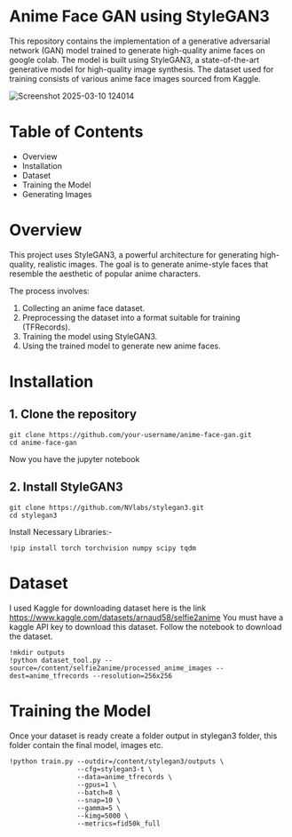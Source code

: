 # Anime Face GAN using StyleGAN3
This repository contains the implementation of a generative adversarial network (GAN) model trained to generate high-quality anime faces on google colab. The model is built using StyleGAN3, a state-of-the-art generative model for high-quality image synthesis. The dataset used for training consists of various anime face images sourced from Kaggle.

![Screenshot 2025-03-10 124014](https://github.com/user-attachments/assets/10241780-2ebe-4a17-b80b-2599d7e28049)

# Table of Contents
- Overview
- Installation
- Dataset
- Training the Model
- Generating Images

# Overview
This project uses StyleGAN3, a powerful architecture for generating high-quality, realistic images. The goal is to generate anime-style faces that resemble the aesthetic of popular anime characters.

The process involves:

1. Collecting an anime face dataset.
2. Preprocessing the dataset into a format suitable for training (TFRecords).
3. Training the model using StyleGAN3.
4. Using the trained model to generate new anime faces.

# Installation
## 1. Clone the repository
```
git clone https://github.com/your-username/anime-face-gan.git
cd anime-face-gan
```
Now you have the jupyter notebook

## 2. Install StyleGAN3
```
git clone https://github.com/NVlabs/stylegan3.git
cd stylegan3
```
Install Necessary Libraries:-
```
!pip install torch torchvision numpy scipy tqdm
```

# Dataset
I used Kaggle for downloading dataset here is the link https://www.kaggle.com/datasets/arnaud58/selfie2anime
You must have a kaggle API key to download this dataset. Follow the notebook to download the dataset.
```
!mkdir outputs
!python dataset_tool.py --source=/content/selfie2anime/processed_anime_images --dest=anime_tfrecords --resolution=256x256
```
# Training the Model
Once your dataset is ready create a folder output in stylegan3 folder, this folder contain the final model, images etc.
```
!python train.py --outdir=/content/stylegan3/outputs \
                 --cfg=stylegan3-t \
                 --data=anime_tfrecords \
                 --gpus=1 \
                 --batch=8 \
                 --snap=10 \
                 --gamma=5 \
                 --kimg=5000 \
                 --metrics=fid50k_full
```




